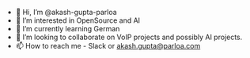 - 👋 Hi, I’m @akash-gupta-parloa
- 👀 I’m interested in OpenSource and AI
- 🌱 I’m currently learning German
- 💞️ I’m looking to collaborate on VoIP projects and possibly AI projects.
- 📫 How to reach me - Slack or akash.gupta@parloa.com

<!---
akash-gupta-parloa/akash-gupta-parloa is a ✨ special ✨ repository because its `README.md` (this file) appears on your GitHub profile.
You can click the Preview link to take a look at your changes.
--->
